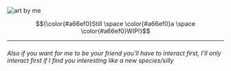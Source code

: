 ![art by me](https://file.garden/aHyw7A72XFB-UF6h/tennnaaaa)

$${\color{#a66ef0}Still \space \color{#a66ef0}a \space \color{#a66ef0}WIP!}$$

---
###### Also if you want for me to be your friend you'll have to interact first, I'll only interact first if I find you interesting like a new species/silly
